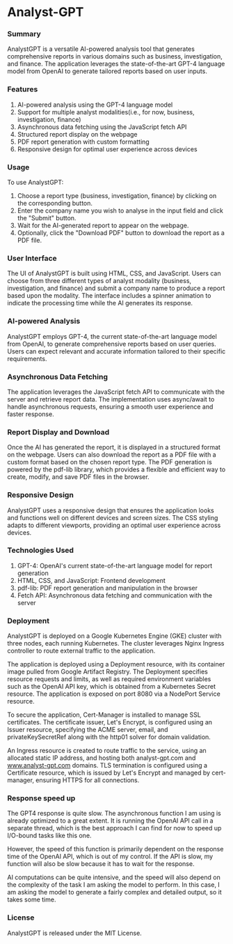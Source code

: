 # Analyst-GPT

### Summary
AnalystGPT is a versatile AI-powered analysis tool that generates comprehensive reports in various domains such as business, investigation, and finance. The application leverages the state-of-the-art GPT-4 language model from OpenAI to generate tailored reports based on user inputs.

### Features
1. AI-powered analysis using the GPT-4 language model
2. Support for multiple analyst modalities(i.e., for now, business, investigation, finance)
3. Asynchronous data fetching using the JavaScript fetch API
4. Structured report display on the webpage
5. PDF report generation with custom formatting
6. Responsive design for optimal user experience across devices

### Usage
To use AnalystGPT:

1. Choose a report type (business, investigation, finance) by clicking on the corresponding button.
2. Enter the company name you wish to analyse in the input field and click the "Submit" button.
3. Wait for the AI-generated report to appear on the webpage.
4. Optionally, click the "Download PDF" button to download the report as a PDF file.

### User Interface
The UI of AnalystGPT is built using HTML, CSS, and JavaScript. Users can choose from three different types of analyst modality (business, investigation, and finance) and submit a company name to produce a report based upon the modality. The interface includes a spinner animation to indicate the processing time while the AI generates its response.

### AI-powered Analysis
AnalystGPT employs GPT-4, the current state-of-the-art language model from OpenAI, to generate comprehensive reports based on user queries. Users can expect relevant and accurate information tailored to their specific requirements.

### Asynchronous Data Fetching
The application leverages the JavaScript fetch API to communicate with the server and retrieve report data. The implementation uses async/await to handle asynchronous requests, ensuring a smooth user experience and faster response.

### Report Display and Download
Once the AI has generated the report, it is displayed in a structured format on the webpage. Users can also download the report as a PDF file with a custom format based on the chosen report type. The PDF generation is powered by the pdf-lib library, which provides a flexible and efficient way to create, modify, and save PDF files in the browser. 

### Responsive Design
AnalystGPT uses a responsive design that ensures the application looks and functions well on different devices and screen sizes. The CSS styling adapts to different viewports, providing an optimal user experience across devices.

### Technologies Used
1. GPT-4: OpenAI's current state-of-the-art language model for report generation
2. HTML, CSS, and JavaScript: Frontend development
3. pdf-lib: PDF report generation and manipulation in the browser
4. Fetch API: Asynchronous data fetching and communication with the server

### Deployment
AnalystGPT is deployed on a Google Kubernetes Engine (GKE) cluster with three nodes, each running Kubernetes. The cluster leverages Nginx Ingress controller to route external traffic to the application.

The application is deployed using a Deployment resource, with its container image pulled from Google Artifact Registry. The Deployment specifies resource requests and limits, as well as required environment variables such as the OpenAI API key, which is obtained from a Kubernetes Secret resource. The application is exposed on port 8080 via a NodePort Service resource.

To secure the application, Cert-Manager is installed to manage SSL certificates. The certificate issuer, Let's Encrypt, is configured using an Issuer resource, specifying the ACME server, email, and privateKeySecretRef along with the http01 solver for domain validation.

An Ingress resource is created to route traffic to the service, using an allocated static IP address, and hosting both analyst-gpt.com and www.analyst-gpt.com domains. TLS termination is configured using a Certificate resource, which is issued by Let's Encrypt and managed by cert-manager, ensuring HTTPS for all connections.

### Response speed up

The GPT4 response is quite slow.  The asynchronous function I am using is already optimized to a great extent. It is running the OpenAI API call in a separate thread, which is the best approach I can find for now to speed up I/O-bound tasks like this one.

However, the speed of this function is primarily dependent on the response time of the OpenAI API, which is out of my control. If the API is slow, my function will also be slow because it has to wait for the response.

AI computations can be quite intensive, and the speed will also depend on the complexity of the task I am asking the model to perform. In this case, I am asking the model to generate a fairly complex and detailed output, so it takes some time.

### License
AnalystGPT is released under the MIT License.